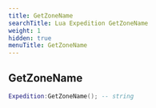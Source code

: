 ```yaml
---
title: GetZoneName
searchTitle: Lua Expedition GetZoneName
weight: 1
hidden: true
menuTitle: GetZoneName
---
```

## GetZoneName
```lua
Expedition:GetZoneName(); -- string
```